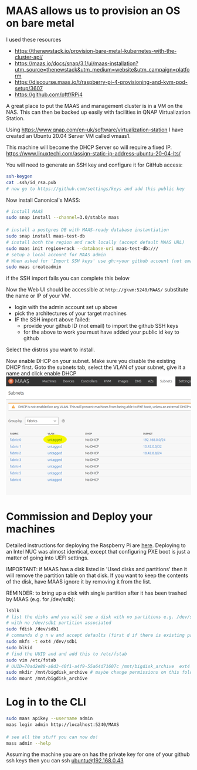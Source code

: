 # MAAS allows us to provision an OS on bare metal

I used these resources

- https://thenewstack.io/provision-bare-metal-kubernetes-with-the-cluster-api/
- https://maas.io/docs/snap/3.1/ui/maas-installation?utm_source=thenewstack&utm_medium=website&utm_campaign=platform
- https://discourse.maas.io/t/raspberry-pi-4-provisioning-and-kvm-pod-setup/3607
- https://github.com/pftf/RPi4

A great place to put the MAAS and management cluster is in a VM on the NAS. 
This can then be backed up easily with facilities in QNAP Virtualization Station.

Using https://www.qnap.com/en-uk/software/virtualization-station I have 
created an Ubuntu 20.04 Server VM called vmaas1.

This machine will become the DHCP Server so will require a fixed IP.
https://www.linuxtechi.com/assign-static-ip-address-ubuntu-20-04-lts/

You will need to generate an SSH key and configure it for GitHub access:
```bash
ssh-keygen 
cat .ssh/id_rsa.pub
# now go to https://github.com/settings/keys and add this public key 
```

Now install Canonical's MASS:
```bash
# install MAAS
sudo snap install --channel=3.0/stable maas

# install a postgres DB with MAAS-ready database instantiation
sudo snap install maas-test-db
# install both the region and rack locally (accept default MAAS URL)
sudo maas init region+rack --database-uri maas-test-db:///
# setup a local account for MAAS admin 
# When asked for 'Import SSH keys' use gh:<your github account (not email)>)
sudo maas createadmin
```
if the SSH import fails you can complete this below

Now the Web UI should be accessible at `http://gkvm:5240/MAAS/` substitute the name or IP of your VM.

- login with the admin account set up above
- pick the architectures of your target machines
- IF the SSH import above failed:
  - provide your github ID (not email) to import the github SSH keys
  - for the above to work you must have added your public id key to github

Select the distros you want to install.

Now enable DHCP on your subnet. Make sure you disable the existing DHCP first.
Goto the subnets tab, select the VLAN of your subnet, give it a name and 
click enable DHCP
![alt text](../../images/subnets.png)


# Commission and Deploy your machines

Detailed instructions for deploying the Raspberry Pi are
[here](RaspiMASS.md). Deploying to an Intel NUC was almost identical,
except that configuring PXE boot is just a matter of going into UEFI
settings.

IMPORTANT: if MAAS has a disk listed in 'Used disks and partitions' then
it will remove the partition table on that disk. If you want to keep the
contents of the disk, have MAAS ignore it by removing it from the list.

REMINDER: to bring up a disk with single partition after it has been
trashed by MAAS (e.g. for /dev/sdb):
```bash
lsblk
# list the disks and you will see a disk with no partitions e.g. /dev/sdb 
# with no /dev/sdb1 partition associated
sudo fdisk /dev/sdb1
# commands d g n w and accept defaults (first d if there is existing partition to delete)
sudo mkfs -t ext4 /dev/sdb1
sudo blkid
# find the UUID and and add this to /etc/fstab
sudo vim /etc/fstab
# UUID=70ad2e88-a8d3-40f1-a4f9-55a64d71607c /mnt/bigdisk_archive  ext4  defaults 0 1
sudo mkdir /mnt/bigdisk_archive # maybe change permissions on this folder 
sudo mount /mnt/bigdisk_archive 
```

# Log in to the CLI

```bash
sudo maas apikey --username admin
maas login admin http://localhost:5240/MAAS

# see all the stuff you can now do!
mass admin --help
```

Assuming the machine you are on has the private key for one of your github
ssh keys then you can 
ssh ubuntu@192.168.0.43
